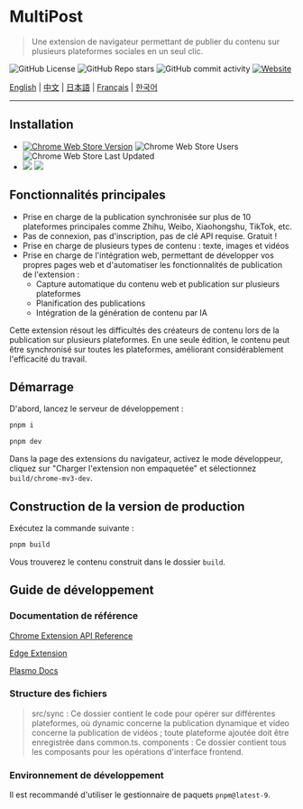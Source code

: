 # MultiPost

> Une extension de navigateur permettant de publier du contenu sur plusieurs plateformes sociales en un seul clic.

![GitHub License](https://img.shields.io/github/license/leaper-one/MultiPost-Extension) ![GitHub Repo stars](https://img.shields.io/github/stars/leaper-one/MultiPost-Extension) ![GitHub commit activity](https://img.shields.io/github/commit-activity/m/leaper-one/MultiPost-Extension) [![Website](https://img.shields.io/website?url=https%3A%2F%2Fmultipost.app)](https://multipost.app)

[English](../README.md) | [中文](README-zh.md) | [日本語](README-jp.md) | [Français](README-fr.md) | [한국어](README-kr.md)

---

## Installation

- [![Chrome Web Store Version](https://img.shields.io/chrome-web-store/v/dhohkaclnjgcikfoaacfgijgjgceofih)](https://chromewebstore.google.com/detail/multipost/dhohkaclnjgcikfoaacfgijgjgceofih) ![Chrome Web Store Users](https://img.shields.io/chrome-web-store/users/dhohkaclnjgcikfoaacfgijgjgceofih) ![Chrome Web Store Last Updated](https://img.shields.io/chrome-web-store/last-updated/dhohkaclnjgcikfoaacfgijgjgceofih)
- [![](https://img.shields.io/badge/dynamic/json?label=edge%20add-on&prefix=v&query=%24.version&url=https%3A%2F%2Fmicrosoftedge.microsoft.com%2Faddons%2Fgetproductdetailsbycrxid%2Fckoiphiceimehjkolnfffgbmihoppgjg)](https://microsoftedge.microsoft.com/addons/detail/multipost/ckoiphiceimehjkolnfffgbmihoppgjg) [![](https://img.shields.io/badge/dynamic/json?label=users&query=%24.activeInstallCount&url=https%3A%2F%2Fmicrosoftedge.microsoft.com%2Faddons%2Fgetproductdetailsbycrxid%2Fckoiphiceimehjkolnfffgbmihoppgjg)](https://microsoftedge.microsoft.com/addons/detail/multipost/ckoiphiceimehjkolnfffgbmihoppgjg)

## Fonctionnalités principales

- Prise en charge de la publication synchronisée sur plus de 10 plateformes principales comme Zhihu, Weibo, Xiaohongshu, TikTok, etc.
- Pas de connexion, pas d'inscription, pas de clé API requise. Gratuit !
- Prise en charge de plusieurs types de contenu : texte, images et vidéos
- Prise en charge de l'intégration web, permettant de développer vos propres pages web et d'automatiser les fonctionnalités de publication de l'extension :
  - Capture automatique du contenu web et publication sur plusieurs plateformes
  - Planification des publications
  - Intégration de la génération de contenu par IA

Cette extension résout les difficultés des créateurs de contenu lors de la publication sur plusieurs plateformes. En une seule édition, le contenu peut être synchronisé sur toutes les plateformes, améliorant considérablement l'efficacité du travail.

## Démarrage

D'abord, lancez le serveur de développement :

```bash
pnpm i

pnpm dev
```

Dans la page des extensions du navigateur, activez le mode développeur, cliquez sur "Charger l'extension non empaquetée" et sélectionnez `build/chrome-mv3-dev`.

## Construction de la version de production

Exécutez la commande suivante :

```bash
pnpm build
```

Vous trouverez le contenu construit dans le dossier `build`.

## Guide de développement

### Documentation de référence

[Chrome Extension API Reference](https://developer.chrome.com/docs/extensions/reference/api)

[Edge Extension](https://learn.microsoft.com/en-us/microsoft-edge/extensions-chromium/)

[Plasmo Docs](https://docs.plasmo.com/)

### Structure des fichiers

> src/sync : Ce dossier contient le code pour opérer sur différentes plateformes, où dynamic concerne la publication dynamique et video concerne la publication de vidéos ; toute plateforme ajoutée doit être enregistrée dans common.ts.
> components : Ce dossier contient tous les composants pour les opérations d'interface frontend.

### Environnement de développement

Il est recommandé d'utiliser le gestionnaire de paquets `pnpm@latest-9`.
